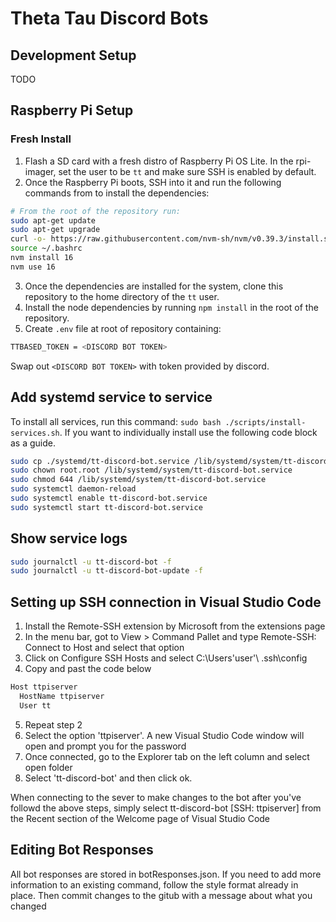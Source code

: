 # Theta Tau Discord Bots

## Development Setup
TODO
## Raspberry Pi Setup

### Fresh Install
1. Flash a SD card with a fresh distro of Raspberry Pi OS Lite. In the rpi-imager, set the user to be `tt` and make sure SSH is enabled by default.
2. Once the Raspberry Pi boots, SSH into it and run the following commands from to install the dependencies:
```bash
# From the root of the repository run:
sudo apt-get update
sudo apt-get upgrade
curl -o- https://raw.githubusercontent.com/nvm-sh/nvm/v0.39.3/install.sh | bash
source ~/.bashrc
nvm install 16
nvm use 16
```
3. Once the dependencies are installed for the system, clone this repository to the home directory of the `tt` user.
4. Install the node dependencies by running `npm install` in the root of the repository.
5. Create `.env` file at root of repository containing: 
```bash
TTBASED_TOKEN = <DISCORD BOT TOKEN>
```
Swap out `<DISCORD BOT TOKEN>` with token provided by discord.

## Add systemd service to service
To install all services, run this command: `sudo bash ./scripts/install-services.sh`. If you want to individually install use the following code block as a guide.
```bash
sudo cp ./systemd/tt-discord-bot.service /lib/systemd/system/tt-discord-bot.service
sudo chown root.root /lib/systemd/system/tt-discord-bot.service
sudo chmod 644 /lib/systemd/system/tt-discord-bot.service
sudo systemctl daemon-reload
sudo systemctl enable tt-discord-bot.service
sudo systemctl start tt-discord-bot.service
```

## Show service logs
```bash
sudo journalctl -u tt-discord-bot -f
sudo journalctl -u tt-discord-bot-update -f
```

## Setting up SSH connection in Visual Studio Code

1. Install the Remote-SSH extension by Microsoft from the extensions page
2. In the menu bar, got to View > Command Pallet and type Remote-SSH: Connect to Host and select that option
3. Click on Configure SSH Hosts and select C:\Users\'user'\ .ssh\config
4. Copy and past the code below

```bash
Host ttpiserver
  HostName ttpiserver
  User tt
```

5. Repeat step 2 
6. Select the option 'ttpiserver'. A new Visual Studio Code window will open and prompt you for the password
7. Once connected, go to the Explorer tab on the left column and select open folder
8. Select 'tt-discord-bot' and then click ok. 

When connecting to the sever to make changes to the bot after you've followd the above steps, simply select tt-discord-bot [SSH: ttpiserver] from the Recent section of the Welcome page of Visual Studio Code

## Editing Bot Responses
All bot responses are stored in botResponses.json. If you need to add more information to an existing command, follow the style format already in place. Then commit changes to the gitub with a message about what you changed